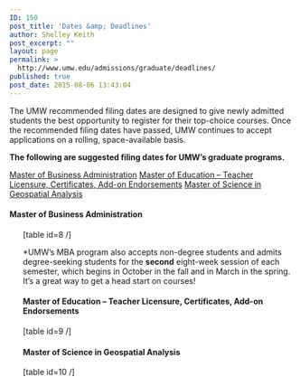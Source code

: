 ```yaml
---
ID: 150
post_title: 'Dates &amp; Deadlines'
author: Shelley Keith
post_excerpt: ""
layout: page
permalink: >
  http://www.umw.edu/admissions/graduate/deadlines/
published: true
post_date: 2015-08-06 13:43:04
---
```

The UMW recommended filing dates are designed to give newly admitted students the best opportunity to register for their top-choice courses. Once the recommended filing dates have passed, UMW continues to accept applications on a rolling, space-available basis.

<strong>The following are suggested filing dates for UMW’s graduate programs.</strong>

<a href="#Master of Business Administration">Master of Business Administration</a>
<a href="#Master of Education – Teacher Licensure, Certificates, Add-on Endorsements">Master of Education – Teacher Licensure, Certificates, Add-on Endorsements</a>
<a href="#Master of Science in Geospatial Analysis">Master of Science in Geospatial Analysis</a>

<h4><a id="Master of Business Administration"></a><strong>Master of Business Administration</strong></h4>
<ul>

[table id=8 /]

*UMW’s MBA program also accepts non-degree students and admits degree-seeking students for the <strong>second</strong> eight-week session of each semester, which begins in October in the fall and in March in the spring. It’s a great way to get a head start on courses!

<h4><a id="Master of Education – Teacher Licensure, Certificates, Add-on Endorsements"></a><strong>Master of Education – Teacher Licensure, Certificates, Add-on Endorsements</strong></h4>

[table id=9 /]

<h4><a id="Master of Science in Geospatial Analysis"></a><strong>Master of Science in Geospatial Analysis</strong></h4>

[table id=10 /]